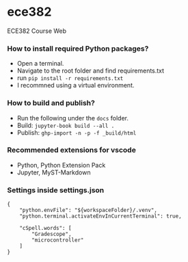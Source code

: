 # ece382
ECE382 Course Web

### How to install required Python packages? 
- Open a terminal.
- Navigate to the root folder and find requirements.txt
- run `pip install -r requirements.txt`
- I recommned using a virtual environment.

### How to build and publish?
- Run the following under the `docs` folder.
- Build: `jupyter-book build --all .`  
- Publish: `ghp-import -n -p -f _build/html` 

### Recommended extensions for vscode
- Python, Python Extension Pack
- Jupyter, MyST-Markdown


### Settings inside settings.json
```
{
    "python.envFile": "${workspaceFolder}/.venv",
    "python.terminal.activateEnvInCurrentTerminal": true,
    
    "cSpell.words": [
        "Gradescope",
        "microcontroller"
    ]
}
```